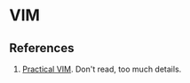 # VIM

## References

1. [Practical VIM](https://github.com/eposts/Rich/blob/master/blog/Linux/Practical%20Vim%20Edit%20Text%20at%20the%20Speed%20of%20Thought.pdf). Don't read, too much details.
